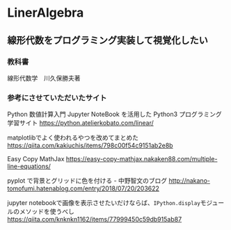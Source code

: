 # LinerAlgebra
## 線形代数をプログラミング実装して視覚化したい
### 教科書
線形代数学　川久保勝夫著
### 参考にさせていただいたサイト
Python 数値計算入門 Jupyter NoteBook を活用した Python3 プログラミング学習サイト https://python.atelierkobato.com/linear/

matplotlibでよく使われるやつを改めてまとめた https://qiita.com/kakiuchis/items/798c00f54c9151ab2e8b

Easy Copy MathJax https://easy-copy-mathjax.nakaken88.com/multiple-line-equations/

pyplot で背景とグリッドに色を付ける - 中野智文のブログ http://nakano-tomofumi.hatenablog.com/entry/2018/07/20/203622

jupyter notebookで画像を表示させたいだけならば、`IPython.display`モジュールのメソッドを使うべし https://qiita.com/knknkn1162/items/77999450c59db915ab87
